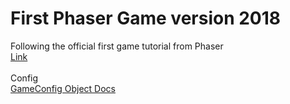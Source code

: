 # First Phaser Game version 2018

Following the official first game tutorial from Phaser<br>
[Link](https://phaser.io/tutorials/making-your-first-phaser-3-game/part1)<br>
<br>
Config<br>
[GameConfig Object Docs](https://photonstorm.github.io/phaser3-docs/Phaser.Types.Core.html#.GameConfig)
